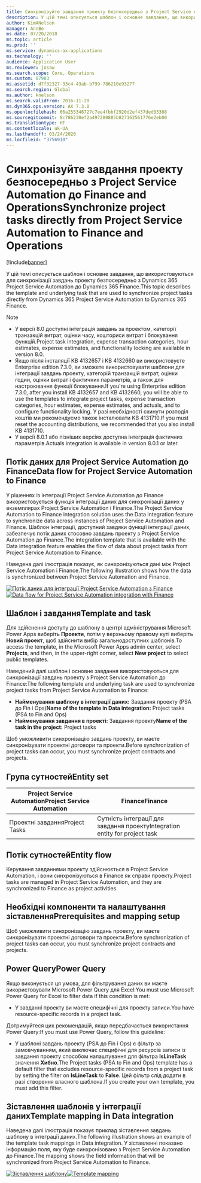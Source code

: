 ```yaml
---
title: Синхронізуйте завдання проекту безпосередньо з Project Service Automation до Finance and Operations
description: У цій темі описується шаблон і основне завдання, що використовуються для синхронізації завдань проекту безпосередньо з Microsoft Dynamics 365 Project Service Automation до Dynamics 365 Finance.
author: KimANelson
manager: AnnBe
ms.date: 07/20/2018
ms.topic: article
ms.prod: ''
ms.service: dynamics-ax-applications
ms.technology: ''
audience: Application User
ms.reviewer: josaw
ms.search.scope: Core, Operations
ms.custom: 87983
ms.assetid: d7f32327-33c4-43ab-b799-786210e93277
ms.search.region: Global
ms.author: knelson
ms.search.validFrom: 2016-11-28
ms.dyn365.ops.version: AX 7.3.0
ms.openlocfilehash: 66a255346727c7ee4fbbf2920d2ef437ded03308
ms.sourcegitcommit: 8c786230ef2a497280885b827162561776e2eb00
ms.translationtype: HT
ms.contentlocale: uk-UA
ms.lasthandoff: 03/24/2020
ms.locfileid: "3756910"
---
```

# <a name="synchronize-project-tasks-directly-from-project-service-automation-to-finance-and-operations"></a><span data-ttu-id="1056b-103">Синхронізуйте завдання проекту безпосередньо з Project Service Automation до Finance and Operations</span><span class="sxs-lookup"><span data-stu-id="1056b-103">Synchronize project tasks directly from Project Service Automation to Finance and Operations</span></span>

[!include[banner](../includes/banner.md)]

<span data-ttu-id="1056b-104">У цій темі описується шаблон і основне завдання, що використовуються для синхронізації завдань проекту безпосередньо з Dynamics 365 Project Service Automation до Dynamics 365 Finance.</span><span class="sxs-lookup"><span data-stu-id="1056b-104">This topic describes the template and underlying task that are used to synchronize project tasks directly from Dynamics 365 Project Service Automation to Dynamics 365 Finance.</span></span>

> [!NOTE]
> - <span data-ttu-id="1056b-105">У версії 8.0 доступні інтеграція завдань за проектом, категорії транзакцій витрат, оцінки часу, кошториси витрат і блокування функцій.</span><span class="sxs-lookup"><span data-stu-id="1056b-105">Project task integration, expense transaction categories, hour estimates, expense estimates, and functionality locking are available in version 8.0.</span></span>
> - <span data-ttu-id="1056b-106">Якщо після інсталяції KB 4132657 і KB 4132660 ви використовуєте Enterprise edition 7.3.0, ви зможете використовувати шаблони для інтеграції завдань проекту, категорій транзакцій витрат, оцінки годин, оцінки витрат і фактичних параметрів, а також для настроювання функції блокування.</span><span class="sxs-lookup"><span data-stu-id="1056b-106">If you're using Enterprise edition 7.3.0, after you install KB 4132657 and KB 4132660, you will be able to use the templates to integrate project tasks, expense transaction categories, hour estimates, expense estimates, and actuals, and to configure functionality locking.</span></span> <span data-ttu-id="1056b-107">У разі необхідності скинути розподіл коштів ми рекомендуємо також інсталювати KB 4131710.</span><span class="sxs-lookup"><span data-stu-id="1056b-107">If you must reset the accounting distributions, we recommended that you also install KB 4131710.</span></span>
> - <span data-ttu-id="1056b-108">У версії 8.0.1 або пізніших версіях доступна інтеграція фактичних параметрів.</span><span class="sxs-lookup"><span data-stu-id="1056b-108">Actuals integration is available in version 8.0.1 or later.</span></span>

## <a name="data-flow-for-project-service-automation-to-finance"></a><span data-ttu-id="1056b-109">Потік даних для Project Service Automation до Finance</span><span class="sxs-lookup"><span data-stu-id="1056b-109">Data flow for Project Service Automation to Finance</span></span>

<span data-ttu-id="1056b-110">У рішеннях із інтеграції Project Service Automation до Finance використовується функція інтеграції даних для синхронізації даних у екземплярах Project Service Automation і Finance.</span><span class="sxs-lookup"><span data-stu-id="1056b-110">The Project Service Automation to Finance integration solution uses the Data integration feature to synchronize data across instances of Project Service Automation and Finance.</span></span> <span data-ttu-id="1056b-111">Шаблон інтеграції, доступний завдяки функції інтеграції даних, забезпечує потік даних стосовно завдань проекту з Project Service Automation до Finance.</span><span class="sxs-lookup"><span data-stu-id="1056b-111">The integration template that is available with the Data integration feature enables the flow of data about project tasks from Project Service Automation to Finance.</span></span>

<span data-ttu-id="1056b-112">Наведена далі ілюстрація показує, як синхронізуються дані між Project Service Automation і Finance.</span><span class="sxs-lookup"><span data-stu-id="1056b-112">The following illustration shows how the data is synchronized between Project Service Automation and Finance.</span></span>

<span data-ttu-id="1056b-113">[![Потік даних для інтеграції Project Service Automation з Finance](./media/ProjectTasksFlow.png)](./media/ProjectTasksFlow.png)</span><span class="sxs-lookup"><span data-stu-id="1056b-113">[![Data flow for Project Service Automation integration with Finance](./media/ProjectTasksFlow.png)](./media/ProjectTasksFlow.png)</span></span>

## <a name="template-and-task"></a><span data-ttu-id="1056b-114">Шаблон і завдання</span><span class="sxs-lookup"><span data-stu-id="1056b-114">Template and task</span></span>

<span data-ttu-id="1056b-115">Для здійснення доступу до шаблону в центрі адміністрування Microsoft Power Apps виберіть **Проекти**, потім у верхньому правому куті виберіть **Новий проект**, щоб здійснити вибір загальнодоступних шаблонів.</span><span class="sxs-lookup"><span data-stu-id="1056b-115">To access the template, in the Microsoft Power Apps admin center, select **Projects**, and then, in the upper-right corner, select **New project** to select public templates.</span></span>

<span data-ttu-id="1056b-116">Наведений далі шаблон і основне завдання використовуються для синхронізації завдань проекту з Project Service Automation до Finance:</span><span class="sxs-lookup"><span data-stu-id="1056b-116">The following template and underlying task are used to synchronize project tasks from Project Service Automation to Finance:</span></span>

- <span data-ttu-id="1056b-117">**Найменування шаблону в інтеграції даних:** Завдання проекту (PSA до Fin і Ops)</span><span class="sxs-lookup"><span data-stu-id="1056b-117">**Name of the template in Data integration:** Project tasks (PSA to Fin and Ops)</span></span>
- <span data-ttu-id="1056b-118">**Найменування завдання в проекті:** Завдання проекту</span><span class="sxs-lookup"><span data-stu-id="1056b-118">**Name of the task in the project:** Project tasks</span></span>

<span data-ttu-id="1056b-119">Щоб уможливити синхронізацію завдань проекту, ви маєте синхронізувати проектні договори та проекти.</span><span class="sxs-lookup"><span data-stu-id="1056b-119">Before synchronization of project tasks can occur, you must synchronize project contracts and projects.</span></span>

## <a name="entity-set"></a><span data-ttu-id="1056b-120">Група сутностей</span><span class="sxs-lookup"><span data-stu-id="1056b-120">Entity set</span></span>

| <span data-ttu-id="1056b-121">Project Service Automation</span><span class="sxs-lookup"><span data-stu-id="1056b-121">Project Service Automation</span></span> | <span data-ttu-id="1056b-122">Finance</span><span class="sxs-lookup"><span data-stu-id="1056b-122">Finance</span></span>                             |
|----------------------------|-------------------------------------|
| <span data-ttu-id="1056b-123">Проектні завдання</span><span class="sxs-lookup"><span data-stu-id="1056b-123">Project Tasks</span></span>              | <span data-ttu-id="1056b-124">Сутність інтеграції для завдання проекту</span><span class="sxs-lookup"><span data-stu-id="1056b-124">Integration entity for project task</span></span> |

## <a name="entity-flow"></a><span data-ttu-id="1056b-125">Потік сутностей</span><span class="sxs-lookup"><span data-stu-id="1056b-125">Entity flow</span></span>

<span data-ttu-id="1056b-126">Керування завданнями проекту здійснюється в Project Service Automation, і вони синхронізуються в Finance як справи проекту.</span><span class="sxs-lookup"><span data-stu-id="1056b-126">Project tasks are managed in Project Service Automation, and they are synchronized to Finance as project activities.</span></span>

## <a name="prerequisites-and-mapping-setup"></a><span data-ttu-id="1056b-127">Необхідні компоненти та налаштування зіставлення</span><span class="sxs-lookup"><span data-stu-id="1056b-127">Prerequisites and mapping setup</span></span>

<span data-ttu-id="1056b-128">Щоб уможливити синхронізацію завдань проекту, ви маєте синхронізувати проектні договори та проекти.</span><span class="sxs-lookup"><span data-stu-id="1056b-128">Before synchronization of project tasks can occur, you must synchronize project contracts and projects.</span></span>

## <a name="power-query"></a><span data-ttu-id="1056b-129">Power Query</span><span class="sxs-lookup"><span data-stu-id="1056b-129">Power Query</span></span>

<span data-ttu-id="1056b-130">Якщо виконується ця умова, для фільтрування даних ви маєте використовувати Microsoft Power Query для Excel:</span><span class="sxs-lookup"><span data-stu-id="1056b-130">You must use Microsoft Power Query for Excel to filter data if this condition is met:</span></span>

- <span data-ttu-id="1056b-131">У завданні проекту ви маєте специфічні для проекту записи.</span><span class="sxs-lookup"><span data-stu-id="1056b-131">You have resource-specific records in a project task.</span></span>

<span data-ttu-id="1056b-132">Дотримуйтеся цих рекомендацій, якщо передбачається використання Power Query:</span><span class="sxs-lookup"><span data-stu-id="1056b-132">If you must use Power Query, follow this guideline:</span></span>

- <span data-ttu-id="1056b-133">У шаблоні завдань проекту (PSA до Fin і Ops) є фільтр за замовчуванням, який виключає специфічні для ресурсів записи із завдання проекту способом налаштування для фільтра **IsLineTask** значення **Хибно**.</span><span class="sxs-lookup"><span data-stu-id="1056b-133">The Project tasks (PSA to Fin and Ops) template has a default filter that excludes resource-specific records from a project task by setting the filter on **IsLineTask** to **False**.</span></span> <span data-ttu-id="1056b-134">Цей фільтр слід додати в разі створення власного шаблона.</span><span class="sxs-lookup"><span data-stu-id="1056b-134">If you create your own template, you must add this filter.</span></span>

## <a name="template-mapping-in-data-integration"></a><span data-ttu-id="1056b-135">Зіставлення шаблонів у інтеграції даних</span><span class="sxs-lookup"><span data-stu-id="1056b-135">Template mapping in Data integration</span></span>

<span data-ttu-id="1056b-136">Наведена далі ілюстрація показує приклад зіставлення завдань шаблону в інтеграції даних.</span><span class="sxs-lookup"><span data-stu-id="1056b-136">The following illustration shows an example of the template task mappings in Data integration.</span></span> <span data-ttu-id="1056b-137">У зіставленні показано інформацію поля, яку буде синхронізовано з Project Service Automation до Finance.</span><span class="sxs-lookup"><span data-stu-id="1056b-137">The mapping shows the field information that will be synchronized from Project Service Automation to Finance.</span></span>

<span data-ttu-id="1056b-138">[![Зіставлення шаблону](./media/ProjectTasksMapping.png)](./media/ProjectTasksMapping.png)</span><span class="sxs-lookup"><span data-stu-id="1056b-138">[![Template mapping](./media/ProjectTasksMapping.png)](./media/ProjectTasksMapping.png)</span></span>
